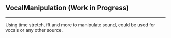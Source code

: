 ## VocalManipulation (Work in Progress)

-----------------------

Using time stretch, fft and more to manipulate sound, could be used for vocals or any other source.
